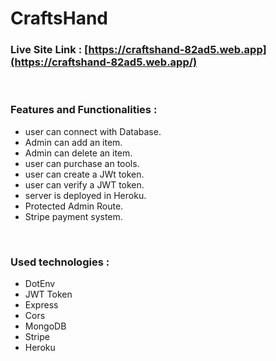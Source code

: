 # CraftsHand


### Live Site Link : [https://craftshand-82ad5.web.app](https://craftshand-82ad5.web.app/)

<br>

### Features and Functionalities :
- user can connect with Database.
- Admin can add an item.
- Admin can delete an item.
- user can purchase an tools.
- user can create a JWt token.
- user can verify a JWT token.
- server is deployed in Heroku.
- Protected Admin Route.
- Stripe payment system.

<br>

### Used technologies :
- DotEnv
- JWT Token
- Express
- Cors
- MongoDB
- Stripe
- Heroku